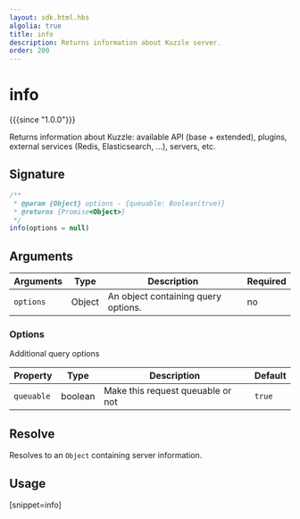 ```yaml
---
layout: sdk.html.hbs
algolia: true
title: info
description: Returns information about Kuzzle server.
order: 200
---
```


# info
{{{since "1.0.0"}}}

Returns information about Kuzzle: available API (base + extended), plugins, external services (Redis, Elasticsearch, ...), servers, etc.

## Signature

```javascript
/**
 * @param {Object} options - {queuable: Boolean(true)}
 * @returns {Promise<Object>}
 */
info(options = null)
```


## Arguments

| Arguments | Type   | Description                         | Required |
| --------- | ------ | ----------------------------------- | -------- |
| `options` | Object | An object containing query options. | no       |

### **Options**

Additional query options

| Property   | Type    | Description                       | Default |
| ---------- | ------- | --------------------------------- | ------- |
| `queuable` | boolean | Make this request queuable or not | `true`  |


## Resolve

Resolves to an `Object` containing server information.

## Usage

[snippet=info]
